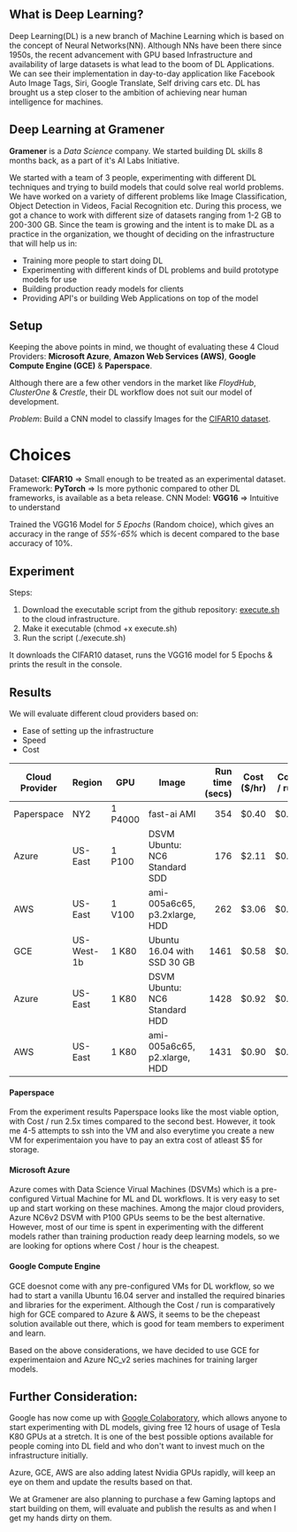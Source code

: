 ## What is Deep Learning?

Deep Learning(DL) is a new branch of Machine Learning which is based on the concept of Neural Networks(NN).
Although NNs have been there since 1950s, the recent advancement with GPU based Infrastructure and availability of
large datasets is what lead to the boom of DL Applications. We can see their implementation in day-to-day application like
Facebook Auto Image Tags, Siri, Google Translate, Self driving cars etc. DL has brought us a step closer to the ambition of
achieving near human intelligence for machines.


## Deep Learning at Gramener

**Gramener** is a *Data Science* company. We started building DL skills 8 months back,
as a part of it's AI Labs Initiative.

We started with a team of 3 people, experimenting with different DL techniques and trying to build
models that could solve real world problems. We have worked on a variety of different problems like Image Classification, Object Detection in Videos, Facial Recognition etc. During this process, we got a chance to work with different size of datasets ranging from 1-2 GB to 200-300 GB. Since the team is growing and the intent is to make DL as a practice in the organization, we thought of deciding on the infrastructure that will help us in:
- Training more people to start doing DL
- Experimenting with different kinds of DL problems and build prototype models for use
- Building production ready models for clients
- Providing API's or building Web Applications on top of the model


## Setup

Keeping the above points in mind, we thought of evaluating these 4 Cloud Providers:
**Microsoft Azure**, **Amazon Web Services (AWS)**, **Google Compute Engine (GCE)** & **Paperspace**.

Although there are a few other vendors in the market like *FloydHub*, *ClusterOne* & *Crestle*, their DL workflow
does not suit our model of development.

*Problem*: Build a CNN model to classify Images for the [CIFAR10 dataset](https://www.cs.toronto.edu/~kriz/cifar.html).

# Choices
Dataset: **CIFAR10** => Small enough to be treated as an experimental dataset.
Framework: **PyTorch** => Is more pythonic compared to other DL frameworks, is available as a beta release.
CNN Model: **VGG16** => Intuitive to understand

Trained the VGG16 Model for *5 Epochs* (Random choice), which gives an accuracy in the range of *55%-65%* which
is decent compared to the base accuracy of 10%.

## Experiment

Steps:
1. Download the executable script from the github repository: [execute.sh](https://github.com/srm-soumya/cloud-check/blob/master/execute.sh) to the cloud infrastructure.
2. Make it executable (chmod +x execute.sh)
3. Run the script (./execute.sh)

It downloads the CIFAR10 dataset, runs the VGG16 model for 5 Epochs & prints the result in the console.

## Results

We will evaluate different cloud providers based on:
- Ease of setting up the infrastructure
- Speed
- Cost

| Cloud Provider | Region     | GPU     | Image                         | Run time (secs) | Cost ($/hr) | Cost / run |
|----------------|------------|---------|-------------------------------|----------------:|-------------|------------|
| Paperspace     | NY2        | 1 P4000 | fast-ai AMI                   |             354 |       $0.40 |      $0.04 |
| Azure          | US-East    | 1 P100  | DSVM Ubuntu: NC6 Standard SDD |             176 |       $2.11 |      $0.10 |
| AWS            | US-East    | 1 V100  | ami-005a6c65, p3.2xlarge, HDD |             262 |       $3.06 |      $0.22 |
| GCE            | US-West-1b | 1 K80   | Ubuntu 16.04 with SSD 30 GB   |            1461 |       $0.58 |      $0.24 |
| Azure          | US-East    | 1 K80   | DSVM Ubuntu: NC6 Standard HDD |            1428 |       $0.92 |      $0.36 |
| AWS            | US-East    | 1 K80   | ami-005a6c65, p2.xlarge, HDD  |            1431 |       $0.90 |      $0.36 |

#### Paperspace
From the experiment results Paperspace looks like the most viable option, with Cost / run 2.5x times compared to the
second best. However, it took me 4-5 attempts to ssh into the VM and also everytime you create a new VM for
experimentaion you have to pay an extra cost of atleast $5 for storage.

#### Microsoft Azure
Azure comes with Data Science Virual Machines (DSVMs) which is a pre-configured Virtual Machine for ML and DL workflows.
It is very easy to set up and start working on these machines. Among the major cloud providers, Azure NC6v2 DSVM with P100 GPUs
seems to be the best alternative. However, most of our time is spent in experimenting with the different models rather than training
production ready deep learning models, so we are looking for options where Cost / hour is the cheapest.

#### Google Compute Engine
GCE doesnot come with any pre-configured VMs for DL workflow, so we had to start a vanilla Ubuntu 16.04 server and installed
the required binaries and libraries for the experiment. Although the Cost / run is comparatively high for GCE compared to Azure & AWS,
it seems to be the chepeast solution available out there, which is good for team members to experiment and learn.

Based on the above considerations, we have decided to use GCE for experimentaion and Azure NC_v2 series machines for
training larger models.

## Further Consideration:
Google has now come up with [Google Colaboratory](https://colab.research.google.com/), which allows anyone to start experimenting with DL models, giving free 12 hours of usage of Tesla K80 GPUs at a stretch. It is one of the best possible options available for people coming into DL field and who don't want to invest much on the infrastructure initially.

Azure, GCE, AWS are also adding latest Nvidia GPUs rapidly, will keep an eye on them and update the results based on that.

We at Gramener are also planning to purchase a few Gaming laptops and start building on them, will evaluate and publish the results as and when I get my hands dirty on them.

